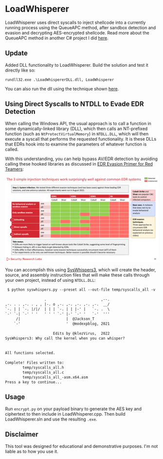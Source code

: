 # LoadWhisperer
LoadWhisperer uses direct syscalls to inject shellcode into a currently running process using the QueueAPC method, after sandbox detection and evasion and decrypting AES-encrypted shellcode. Read more about the QueueAPC method in another C# project I did [here](https://github.com/lemmyz4n3771/QueueUserAPC-ProcInjection).

## Update

Added DLL functionality to LoadWhisperer. Build the solution and test it directly like so:
```
rundll32.exe .\LoadWhispererDLL.dll, LoadWhisperer
```
You can also run the dll using the technique shown [here](https://github.com/lemmyz4n3771/Reflective-DLL-Injection).

## Using Direct Syscalls to NTDLL to Evade EDR Detection
When calling the Windows API, the usual approach is to call a function in some dynamically-linked library (DLL), which then calls an NT-prefixed function (such as `NtProtectVirtualMemory`) in `NTDLL.DLL`, which will then execute a syscall that performs the requested functionality. It is these DLLs that EDRs hook into to examine the parameters of whatever function is called. 

With this understanding, you can help bypass AV/EDR detection by avoiding calling these hooked libraries as discussed in [EDR Evasion Primer for Red Teamers](https://conference.hitb.org/hitbsecconf2022sin/materials/D1T1%20-%20EDR%20Evasion%20Primer%20for%20Red%20Teamers%20-%20Karsten%20Nohl%20&%20Jorge%20Gimenez.pdf):

![injection_technique](injection_techniques.png)

You can accomplish this using [SysWhispers3](https://github.com/klezVirus/SysWhispers3), which will create the header, source, and assembly instruction files that will make these calls through your own project, instead of using `NTDLL.DLL`:

```
 $ python syswhispers.py --preset all --out-file temp/syscalls_all -v
                                                       
                  .                         ,--.       
,-. . . ,-. . , , |-. o ,-. ,-. ,-. ,-. ,-.  __/       
`-. | | `-. |/|/  | | | `-. | | |-' |   `-. .  \      
`-' `-| `-' ' '   ' ' ' `-' |-' `-' '   `-'  '''       
     /|                     |  @Jackson_T              
    `-'                     '  @modexpblog, 2021       

                      Edits by @klezVirus,  2022       
SysWhispers3: Why call the kernel when you can whisper?


All functions selected.

Complete! Files written to:
        temp/syscalls_all.h
        temp/syscalls_all.c
        temp/syscalls_all_-asm.x64.asm
Press a key to continue...
```

## Usage
Run `encrypt.py` on your payload binary to generate the AES key and ciphertext to then include in LoadWhisperer.cpp. Then build LoadWhisperer.sln and use the resulting `.exe`.


## Disclaimer
This tool was designed for educational and demonstrative purposes. I'm not liable as to how you use it.